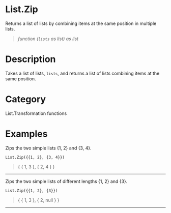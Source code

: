﻿# List.Zip
Returns a list of lists by combining items at the same position in multiple lists.
> _function (<code>lists</code> as list) as list_
# Description 
Takes a list of lists, <code>lists</code>, and returns a list of lists combining items at the same position.

# Category 
List.Transformation functions
# Examples 
Zips the two simple lists {1, 2} and {3, 4}.
```
List.Zip({{1, 2}, {3, 4}})
```
> {
    { 1, 3 },
    { 2, 4 }
}
***
Zips the two simple lists of different lengths {1, 2} and {3}.
```
List.Zip({{1, 2}, {3}})
```
> {
    { 1, 3 },
    { 2, null }
}
***
